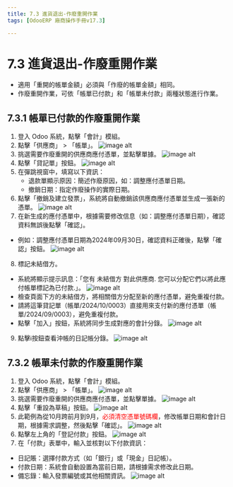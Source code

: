 ```yaml
---
title: 7.3 進貨退出-作廢重開作業
tags: [OdooERP 廠商操作手冊v17.3]

---
```


# 7.3 進貨退出-作廢重開作業
* 適用「重開的帳單金額」必須與「作廢的帳單金額」相同。
* 作廢重開作業，可依「帳單已付款」和「帳單未付款」兩種狀態進行作業。

## 7.3.1 帳單已付款的作廢重開作業
1. 登入 Odoo 系統，點擊「會計」模組。
2. 點擊「供應商」 > 「帳單」。
![image alt](https://i.imgur.com/LHpkSLk.png)
3. 挑選需要作廢重開的供應商應付憑單，並點擊單據。
![image alt](https://i.imgur.com/1jlYZcn.png)
4. 點擊「貸記單」按鈕。
![image alt](https://i.imgur.com/2G6Wuwj.png)
5. 在彈跳視窗中，填寫以下資訊：
    * 退款單顯示原因：簡述作廢原因，如：調整應付憑單日期。
    * 撤銷日期：指定作廢操作的實際日期。
6. 點擊「撤銷及建立發票」，系統將自動撤銷該供應商應付憑單並生成一張新的憑單。
![image alt](https://i.imgur.com/PMF932g.png)
7. 在新生成的應付憑單中，根據需要修改信息（如：調整應付憑單日期），確認資料無誤後點擊「確認」。
* 例如：調整應付憑單日期為2024年09月30日，確認資料正確後，點擊「確認」按鈕。
![image alt](https://i.imgur.com/KX4f0pb.png)
8. 標記未結借方。
* 系統將顯示提示訊息：「您有 未結借方 對此供應商. 您可以分配它們以將此應付帳單標記為已付款.」。
![image alt](https://i.imgur.com/w5iO7g1.png)
* 檢查頁面下方的未結借方，將相關借方分配至新的應付憑單，避免重複付款。
* 請將這筆貸記單（帳單/2024/10/0003）直接用來支付新的應付憑單（帳單/2024/09/0003），避免重複付款。
* 點擊「加入」按鈕，系統將同步生成對應的會計分錄。
![image alt](https://i.imgur.com/D3gh6IF.png)
9. 點擊ℹ️按鈕查看沖帳的日記帳分錄。
![image alt](https://i.imgur.com/Y2MK7q6.png)

## 7.3.2 帳單未付款的作廢重開作業
1. 登入 Odoo 系統，點擊「會計」模組。
2. 點擊「供應商」 > 「帳單」。
![image alt](https://i.imgur.com/e1ymk3g.png)
3. 挑選需要作廢重開的供應商應付憑單，並點擊單據。
![image alt](https://i.imgur.com/le7EYom.png)
4. 點擊「重設為草稿」按鈕。
![image alt](https://i.imgur.com/TrSvdWY.png)
5. 此範例為從10月跨前月到9月，<span style="color:red;">必須清空憑單號碼欄</span>，修改帳單日期和會計日期，根據需求調整，然後點擊「確認」。
![image alt](https://i.imgur.com/9KioIX3.png)
6. 點擊左上角的「登記付款」按鈕。
![image alt](https://i.imgur.com/xDxSUTY.png)
7. 在「付款」表單中，輸入並核對以下付款資訊：
* 日記賬：選擇付款方式（如「銀行」或「現金」日記帳）。
* 付款日期：系統會自動設置為當前日期，請根據需求修改此日期。
* 備忘錄：輸入發票編號或其他相關資訊。
![image alt](https://i.imgur.com/9niOkhv.png)
